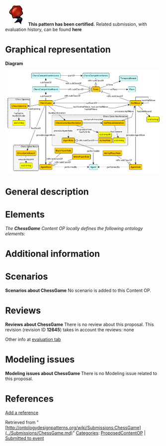 [![](../images/thumb/b/b5/Certified.png/70px-Certified.png)](../Image/Certified.png.md "Certified.png") __This pattern has been certified.__
Related submission, with evaluation history, can be found __here__





#  Graphical representation


__Diagram__




[![Image:Chess-game-core-withevent.png](../images/2/25/Chess-game-core-withevent.png)](../Image/Chess-game-core-withevent.png.md "Image:Chess-game-core-withevent.png")




#  General description


  




#  Elements


_The __ChessGame__ Content OP locally defines the following ontology elements:_



#  Additional information


#  Scenarios



__Scenarios about ChessGame__
No scenario is added to this Content OP.




#  Reviews



__Reviews about ChessGame__
There is no review about this proposal.
This revision (revision ID __12645__) takes in account the reviews: none


Other info at [evaluation tab](http://ontologydesignpatterns.org/wiki/index.php?title=Submissions:ChessGame&action=evaluation "http://ontologydesignpatterns.org/wiki/index.php?title=Submissions:ChessGame&action=evaluation")




  




#  Modeling issues



__Modeling issues about ChessGame__
There is no Modeling issue related to this proposal.




  




#  References


[Add a reference](index.php@title=Odp%253AAdd_reference&subject=../Submissions/ChessGame.md "http://ontologydesignpatterns.org/wiki/index.php?title=Odp:Add_reference&subject=Submissions%3AChessGame")


  






Retrieved from "[http://ontologydesignpatterns.org/wiki/Submissions:ChessGame](../Submissions/ChessGame.md)"
 [Categories](http://ontologydesignpatterns.org/wiki/Special:Categories "Special:Categories"): [ProposedContentOP](../Category/ProposedContentOP.md "Category:ProposedContentOP") | [Submitted to event](../Category/Submitted_to_event.md "Category:Submitted to event")